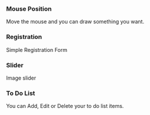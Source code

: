 ### Mouse Position
 Move the mouse and you can draw something you want.

### Registration 
Simple Registration Form

### Slider 
Image slider

### To Do List 
You can Add, Edit or Delete your to do list items.
